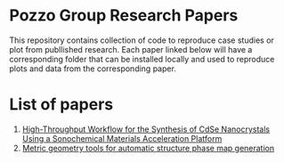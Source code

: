 # Pozzo Group Research Papers

This repository contains collection of code to reproduce case studies or plot from publlished research.
Each paper linked below will have a corresponding folder that can be installed locally and used to reproduce plots and data from the corresponding paper.

# List of papers

1. [High-Throughput Workflow for the Synthesis of CdSe Nanocrystals Using a Sonochemical Materials Acceleration Platform](/qdots)
2. [Metric geometry tools for automatic structure phase map generation](/autophasemap)
